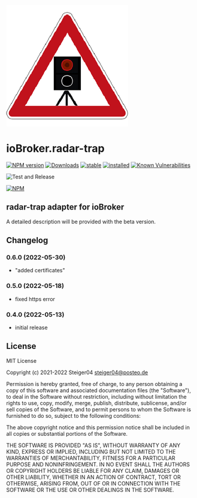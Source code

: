 ![Logo](public/radar-trap.png)
# ioBroker.radar-trap

[![NPM version](http://img.shields.io/npm/v/iobroker.radar-trap.svg)](https://www.npmjs.com/package/radar-trap)
[![Downloads](https://img.shields.io/npm/dm/iobroker.radar-trap.svg)](https://www.npmjs.com/package/iobroker.radar-trap)
[![stable](http://iobroker.live/badges/radar-trap-stable.svg)](http://iobroker.live/badges/radar-trap-stable.svg)
[![installed](http://iobroker.live/badges/radar-trap-installed.svg)](http://iobroker.live/badges/radar-trap-installed.svg)
[![Known Vulnerabilities](https://snyk.io/test/github/steiger04/ioBroker.radar-trap/badge.svg)](https://snyk.io/test/github/steiger04/ioBroker.radar-trap)

![Test and Release](https://github.com/steiger04/ioBroker.radar-trap/workflows/Test%20and%20Release/badge.svg)

[![NPM](https://nodei.co/npm/iobroker.radar-trap.png?downloads=true)](https://nodei.co/npm/iobroker.radar-trap/)


## radar-trap adapter for ioBroker
A detailed description will be provided with the beta version.

## Changelog
### 0.6.0 (2022-05-30)
* "added certificates"

### 0.5.0 (2022-05-18)
* fixed https error

### 0.4.0 (2022-05-13)
* initial release

## License
MIT License

Copyright (c) 2021-2022 Steiger04 <steiger04@posteo.de>

Permission is hereby granted, free of charge, to any person obtaining a copy
of this software and associated documentation files (the "Software"), to deal
in the Software without restriction, including without limitation the rights
to use, copy, modify, merge, publish, distribute, sublicense, and/or sell
copies of the Software, and to permit persons to whom the Software is
furnished to do so, subject to the following conditions:

The above copyright notice and this permission notice shall be included in all
copies or substantial portions of the Software.

THE SOFTWARE IS PROVIDED "AS IS", WITHOUT WARRANTY OF ANY KIND, EXPRESS OR
IMPLIED, INCLUDING BUT NOT LIMITED TO THE WARRANTIES OF MERCHANTABILITY,
FITNESS FOR A PARTICULAR PURPOSE AND NONINFRINGEMENT. IN NO EVENT SHALL THE
AUTHORS OR COPYRIGHT HOLDERS BE LIABLE FOR ANY CLAIM, DAMAGES OR OTHER
LIABILITY, WHETHER IN AN ACTION OF CONTRACT, TORT OR OTHERWISE, ARISING FROM,
OUT OF OR IN CONNECTION WITH THE SOFTWARE OR THE USE OR OTHER DEALINGS IN THE
SOFTWARE.
